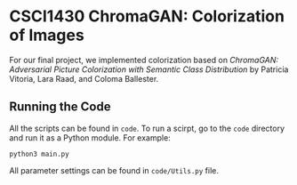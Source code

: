 # CSCI1430 ChromaGAN: Colorization of Images

For our final project, we implemented colorization based on *ChromaGAN: Adversarial Picture Colorization with Semantic Class Distribution* by Patricia Vitoria, Lara Raad, and Coloma Ballester.

## Running the Code

All the scripts can be found in <code>code</code>. To run a scirpt, go to the <code>code</code> directory and run it as a Python module. For example: 

```
python3 main.py
```

All parameter settings can be found in <code>code/Utils.py</code> file.

